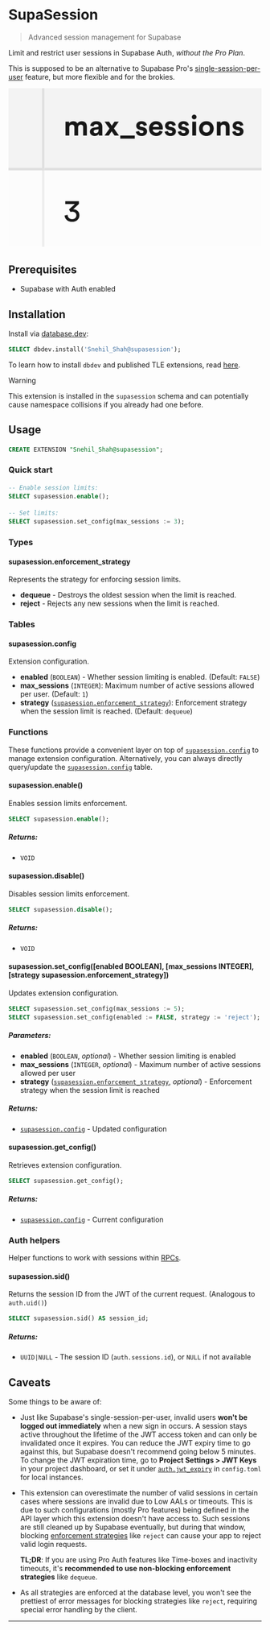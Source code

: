 # SupaSession

> Advanced session management for Supabase

Limit and restrict user sessions in Supabase Auth, _without the Pro Plan_.

This is supposed to be an alternative to Supabase Pro's [single-session-per-user](https://supabase.com/docs/guides/auth/sessions#limiting-session-lifetime-and-number-of-allowed-sessions-per-user) feature, but more flexible and for the brokies.

![banner](https://raw.githubusercontent.com/Snehil-Shah/supasession/main/assets/banner.png)

## Prerequisites

- Supabase with Auth enabled

## Installation

Install via [database.dev](https://database.dev/Snehil_Shah/supasession):

```sql
SELECT dbdev.install('Snehil_Shah@supasession');
```

To learn how to install `dbdev` and published TLE extensions, read [here](https://supabase.github.io/dbdev/install-in-db-client/).

> [!WARNING]
> This extension is installed in the `supasession` schema and can potentially cause namespace collisions if you already had one before.

## Usage

```sql
CREATE EXTENSION "Snehil_Shah@supasession";
```

### Quick start

```sql
-- Enable session limits:
SELECT supasession.enable();

-- Set limits:
SELECT supasession.set_config(max_sessions := 3);
```

<!-- <docs> -->

### Types

#### supasession.enforcement_strategy

Represents the strategy for enforcing session limits.

- **dequeue** - Destroys the oldest session when the limit is reached.
- **reject** - Rejects any new sessions when the limit is reached.

### Tables

#### supasession.config

Extension configuration.

- **enabled** (`BOOLEAN`) - Whether session limiting is enabled. (Default: `FALSE`)
- **max_sessions** (`INTEGER`): Maximum number of active sessions allowed per user. (Default: `1`)
- **strategy** ([`supasession.enforcement_strategy`](#supasessionenforcement_strategy)): Enforcement strategy when the session limit is reached. (Default: `dequeue`)

### Functions

These functions provide a convenient layer on top of [`supasession.config`](#supasessionconfig) to manage extension configuration.
Alternatively, you can always directly query/update the [`supasession.config`](#supasessionconfig) table.

#### supasession.enable()

Enables session limits enforcement.

```sql
SELECT supasession.enable();
```

##### Returns:
  - `VOID`

#### supasession.disable()

Disables session limits enforcement.

```sql
SELECT supasession.disable();
```

##### Returns:
  - `VOID`

#### supasession.set_config([enabled BOOLEAN], [max_sessions INTEGER], [strategy supasession.enforcement_strategy])

Updates extension configuration.

```sql
SELECT supasession.set_config(max_sessions := 5);
SELECT supasession.set_config(enabled := FALSE, strategy := 'reject');
```

##### Parameters:
  - **enabled** (`BOOLEAN`, *optional*) - Whether session limiting is enabled
  - **max_sessions** (`INTEGER`, *optional*) - Maximum number of active sessions allowed per user
  - **strategy** ([`supasession.enforcement_strategy`](#supasessionenforcement_strategy), *optional*) - Enforcement strategy when the session limit is reached

##### Returns:
  - [`supasession.config`](#supasessionconfig) - Updated configuration

#### supasession.get_config()

Retrieves extension configuration.

```sql
SELECT supasession.get_config();
```

##### Returns:
  - [`supasession.config`](#supasessionconfig) - Current configuration

### Auth helpers

Helper functions to work with sessions within [RPCs](https://docs.postgrest.org/en/stable/references/api/functions.html).

#### supasession.sid()

Returns the session ID from the JWT of the current request. (Analogous to `auth.uid()`)

```sql
SELECT supasession.sid() AS session_id;
```

##### Returns:
  - `UUID|NULL` - The session ID (`auth.sessions.id`), or `NULL` if not available

<!-- /<docs> -->

## Caveats

Some things to be aware of:

- Just like Supabase's single-session-per-user, invalid users **won't be logged out immediately** when a new sign in occurs. A session stays active throughout the lifetime of the JWT access token and can only be invalidated once it expires. You can reduce the JWT expiry time to go against this, but Supabase doesn't recommend going below 5 minutes. To change the JWT expiration time, go to **Project Settings > JWT Keys** in your project dashboard, or set it under [`auth.jwt_expiry`](https://supabase.com/docs/guides/local-development/cli/config#auth.jwt_expiry) in `config.toml` for local instances.
- This extension can overestimate the number of valid sessions in certain cases where sessions are invalid due to Low AALs or timeouts. This is due to such configurations (mostly Pro features) being defined in the API layer which this extension doesn't have access to. Such sessions are still cleaned up by Supabase eventually, but during that window, blocking [enforcement strategies](#supasessionenforcement_strategy) like `reject` can cause your app to reject valid login requests.

  **TL;DR**: If you are using Pro Auth features like Time-boxes and inactivity timeouts, it's **recommended to use non-blocking enforcement strategies** like `dequeue`.
- As all strategies are enforced at the database level, you won't see the prettiest of error messages for blocking strategies like `reject`, requiring special error handling by the client.

***
